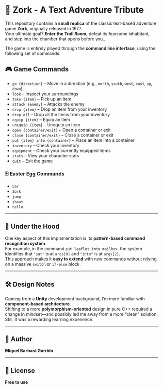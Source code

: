 # 🧭 Zork - A Text Adventure Tribute

This repository contains a **small replica** of the classic text-based adventure game **Zork**, originally released in 1977.  
Your ultimate goal? **Enter the Troll Room**, defeat its fearsome inhabitant, and step into the chamber that opens before you...

The game is entirely played through the **command line interface**, using the following set of commands:

## 🎮 Game Commands

- `go {direction}` – Move in a direction (e.g., `north`, `south`, `west`, `east`, `up`, `down`)
- `look` – Inspect your surroundings
- `take {item}` – Pick up an item
- `attack {enemy}` – Attacks the enemy
- `drop {item}` – Drop an item from your inventory
- `drop all` – Drop all the items from your inventory
- `equip {item}` – Equip an item
- `unequip {item}` – Unequip an item
- `open {container/exit}` – Open a container or exit
- `close {container/exit}` – Close a container or exit
- `put {item} into {container}` – Place an item into a container
- `inventory` – Check your inventory
- `equipment` – Check your currently equipped items
- `stats` – View your character stats
- `quit` – Exit the game

### 🃏 Easter Egg Commands
- `bar`
- `Zork`
- `jump`
- `shout`
- `hello`

---

## 🧠 Under the Hood

One key aspect of this implementation is its **pattern-based command recognition system**.  
For example, in the command `put leaflet into mailbox`, the system identifies that `"put"` is at `args[0]` and `"into"` is at `args[2]`.  
This approach makes it **easy to extend** with new commands without relying on a massive `switch` or `if-else` block.

---

## 🛠️ Design Notes

Coming from a **Unity** development background, I’m more familiar with **component-based architecture**.  
Shifting to a more **polymorphism-oriented** design in pure C++ required a change in mindset—and possibly led me away from a more "clean" solution. Still, it was a rewarding learning experience.

---

## 👤 Author

**Miquel Barbarà Garrido**

---

## 📜 License

**Free to use**
